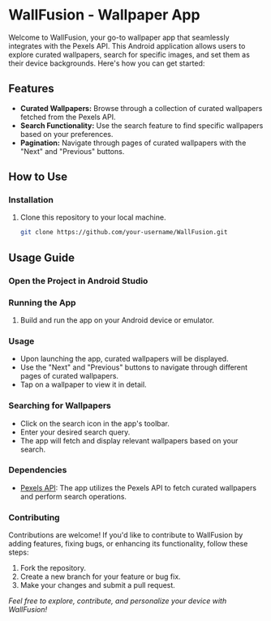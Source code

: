 # WallFusion - Wallpaper App

Welcome to WallFusion, your go-to wallpaper app that seamlessly integrates with the Pexels API. This Android application allows users to explore curated wallpapers, search for specific images, and set them as their device backgrounds. Here's how you can get started:

## Features
- **Curated Wallpapers:** Browse through a collection of curated wallpapers fetched from the Pexels API.
- **Search Functionality:** Use the search feature to find specific wallpapers based on your preferences.
- **Pagination:** Navigate through pages of curated wallpapers with the "Next" and "Previous" buttons.

## How to Use

### Installation
1. Clone this repository to your local machine.
   ```bash
   git clone https://github.com/your-username/WallFusion.git
## Usage Guide

### Open the Project in Android Studio

### Running the App

1. Build and run the app on your Android device or emulator.

### Usage

- Upon launching the app, curated wallpapers will be displayed.
- Use the "Next" and "Previous" buttons to navigate through different pages of curated wallpapers.
- Tap on a wallpaper to view it in detail.

### Searching for Wallpapers

- Click on the search icon in the app's toolbar.
- Enter your desired search query.
- The app will fetch and display relevant wallpapers based on your search.

### Dependencies

- [Pexels API](https://www.pexels.com/api/): The app utilizes the Pexels API to fetch curated wallpapers and perform search operations.

### Contributing

Contributions are welcome! If you'd like to contribute to WallFusion by adding features, fixing bugs, or enhancing its functionality, follow these steps:

1. Fork the repository.
2. Create a new branch for your feature or bug fix.
3. Make your changes and submit a pull request.


*Feel free to explore, contribute, and personalize your device with WallFusion!*
